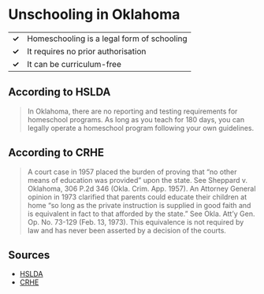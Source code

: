 # Unschooling in Oklahoma
| | |
|-|-|
| __✓__ | Homeschooling is a legal form of schooling |
| __✓__ | It requires no prior authorisation |
| __✓__ | It can be curriculum-free |

## According to HSLDA

> In Oklahoma, there are no reporting and testing requirements for homeschool programs. As long as you teach for 180 days, you can legally operate a homeschool program following your own guidelines.

## According to CRHE

> A court case in 1957 placed the burden of proving that “no other means of education was provided” upon the state. See Sheppard v. Oklahoma, 306 P.2d 346 (Okla. Crim. App. 1957). An Attorney General opinion in 1973 clarified that parents could educate their children at home “so long as the private instruction is supplied in good faith and is equivalent in fact to that afforded by the state.” See Okla. Att’y Gen. Op. No. 73-129 (Feb. 13, 1973). This equivalence is not required by law and has never been asserted by a decision of the courts.

## Sources

* [HSLDA](https://hslda.org/post/how-to-comply-with-oklahomas-homeschool-law)
* [CRHE](https://responsiblehomeschooling.org/state-by-state/oklahoma/)
